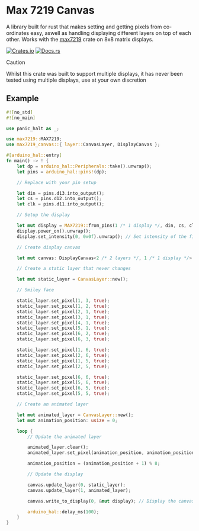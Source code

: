 # Max 7219 Canvas

A library built for rust that makes setting and getting pixels from co-ordinates easy, aswell as handling displaying different layers on top of each other. Works with the [max7219](https://crates.io/crates/max7219) crate on 8x8 matrix displays.

[![Crates.io][crates-badge]][crates-url]
[![Docs.rs][docs-badge]][docs-url]

[crates-badge]: https://img.shields.io/crates/v/max7219-canvas.svg
[crates-url]: https://crates.io/crates/max7219-canvas
[docs-badge]: https://docs.rs/max7219-canvas/badge.svg
[docs-url]: https://docs.rs/max7219-canvas

> [!CAUTION]
> Whilst this crate was built to support multiple displays, it has never been tested using multiple displays, use at your own discretion

## Example

```rust
#![no_std]
#![no_main]

use panic_halt as _;

use max7219::MAX7219;
use max7219_canvas::{ layer::CanvasLayer, DisplayCanvas };

#[arduino_hal::entry]
fn main() -> ! {
    let dp = arduino_hal::Peripherals::take().unwrap();
    let pins = arduino_hal::pins!(dp);

    // Replace with your pin setup

    let din = pins.d13.into_output();
    let cs = pins.d12.into_output();
    let clk = pins.d11.into_output();

    // Setup the display

    let mut display = MAX7219::from_pins(1 /* 1 display */, din, cs, clk).unwrap();
    display.power_on().unwrap();
    display.set_intensity(0, 0x0f).unwrap(); // Set intensity of the first display to maximum

    // Create display canvas

    let mut canvas: DisplayCanvas<2 /* 2 layers */, 1 /* 1 display */> = DisplayCanvas::new();

    // Create a static layer that never changes

    let mut static_layer = CanvasLayer::new();

    // Smiley face

    static_layer.set_pixel(1, 3, true);
    static_layer.set_pixel(1, 2, true);
    static_layer.set_pixel(2, 1, true);
    static_layer.set_pixel(3, 1, true);
    static_layer.set_pixel(4, 1, true);
    static_layer.set_pixel(5, 1, true);
    static_layer.set_pixel(6, 2, true);
    static_layer.set_pixel(6, 3, true);

    static_layer.set_pixel(1, 6, true);
    static_layer.set_pixel(2, 6, true);
    static_layer.set_pixel(1, 5, true);
    static_layer.set_pixel(2, 5, true);

    static_layer.set_pixel(6, 6, true);
    static_layer.set_pixel(5, 6, true);
    static_layer.set_pixel(6, 5, true);
    static_layer.set_pixel(5, 5, true);

    // Create an animated layer

    let mut animated_layer = CanvasLayer::new();
    let mut animation_position: usize = 0;

    loop {
        // Update the animated layer

        animated_layer.clear();
        animated_layer.set_pixel(animation_position, animation_position, true);

        animation_position = (animation_position + 1) % 8;

        // Update the display

        canvas.update_layer(0, static_layer);
        canvas.update_layer(1, animated_layer);

        canvas.write_to_display(0, &mut display); // Display the canvas to the first display

        arduino_hal::delay_ms(100);
    }
}

```